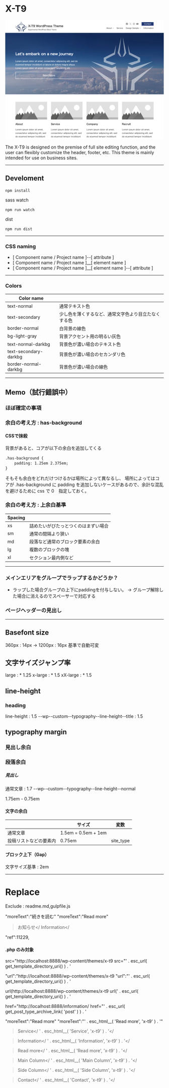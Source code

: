 # X-T9

![100%](https://raw.githubusercontent.com/vektor-inc/x-t9/master/screenshot.png)

The X-T9 is designed on the premise of full site editing function, and the user can flexibly customize the header, footer, etc. This theme is mainly intended for use on business sites.

---

## Develoment

```
npm install
```

sass watch
```
npm run watch
```

dist
```
npm run dist
```

---

### CSS naming

* [ Component name / Project name ]--[ attribute ]
* [ Component name / Project name ]__[ element name ]
* [ Component name / Project name ]__[ element name ]--[ attribute ]


---

### Colors

| Color name |  |
|-| ------------- |
| text-normal | 通常テキスト色 |
| text-secondary | 少し色を薄くするなど、通常文字色より目立たなくする色 |
| border-normal | 白背景の線色  |
| bg-light-gray | 背景アクセント用の明るい灰色 |
| text-normal-darkbg | 背景色が濃い場合のテキスト色 |
| text-secondary-darkbg | 背景色が濃い場合のセカンダリ色 |
| border-normal-darkbg | 背景色が濃い場合の線色 |

---
## Memo（試行錯誤中）

### ほぼ確定の事項

### 余白の考え方 : has-background

#### CSSで抹殺

背景があると、コアが以下の余白を追加してくる

```
.has-background {
	padding: 1.25em 2.375em;
}
```

そもそも余白をどれだけつけるかは場所によって異なるし、
場所によってはコアが .has-background に padding を追加しないケースがあるので、余計な混乱を避けるために css で 0　指定しておく。

### 余白の考え方 : 上余白基準


| Spacing |  |
|-| ------------- |
| xs | 詰めたいがびたっとつくのはまずい場合  |
| sm | 通常の間隔より狭い  |
| md | 段落など通常のブロック要素の余白 |
| lg | 複数のブロックの塊 |
| xl | セクション最内側など |

---

### メインエリアをグループでラップするかどうか？

* ラップした場合グループの上下にpaddingを付与しない。
  → グループ解除した場合に消えるのでスペーサーで対応する

### ページヘッダーの見出し

---
## Basefont size

360px : 14px -> 1200px : 16px 基準で自動可変
## 文字サイズジャンプ率

large : * 1.25
x-large : * 1.5
xX-large : * 1.5

## line-height

### heading

line-height : 1.5 
--wp--custom--typography--line-height--title : 1.5



## typography margin

### 見出し余白
### 段落余白
##### 見出し


通常文章 : 1.7
--wp--custom--typography--line-height--normal

 1.75em - 0.75em
#### 文字の余白

| | サイズ | 変数 |
|-| ------------- | ------------- |
| 通常文章 | 1.5em = 0.5em + 1em  |   |
| 投稿リストなどの要素内 | 0.75em  | site_type  |

#### ブロック上下（Gap）

文字サイズ基準 : 2em

---

# Replace

Exclude : readme.md,gulpfile.js

"moreText":"続きを読む"
"moreText":"Read more"

>お知らせ</
>Information</

"ref":11229,

#### .php のみ対象

src="http://localhost:8888/wp-content/themes/x-t9
src="' . esc_url( get_template_directory_uri() ) . '

"url":"http://localhost:8888/wp-content/themes/x-t9
"url":"' . esc_url( get_template_directory_uri() ) . '

url(http://localhost:8888/wp-content/themes/x-t9
url(' . esc_url( get_template_directory_uri() ) . '

href="http://localhost:8888/information/
href="' . esc_url( get_post_type_archive_link( 'post' )  ) . '

"moreText":"Read more"
"moreText":"' . esc_html__( 'Read more', 'x-t9' ) . '"

>Service</
>' . esc_html__( 'Service', 'x-t9' ) . '</

>Information</
>' . esc_html__( 'Information', 'x-t9' ) . '</

>Read more</
>' . esc_html__( 'Read more', 'x-t9' ) . '</

>Main Column</
>' . esc_html__( 'Main Column', 'x-t9' ) . '</

>Side Column</
>' . esc_html__( 'Side Column', 'x-t9' ) . '</

>Contact</
>' . esc_html__( 'Contact', 'x-t9' ) . '</